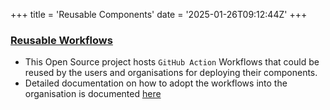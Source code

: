 +++
title = 'Reusable Components'
date = '2025-01-26T09:12:44Z'
+++

### [Reusable Workflows](./reusable-workflows)
  * This Open Source project hosts `GitHub Action` Workflows that could be reused by the users and organisations for deploying their components.
  * Detailed documentation on how to adopt the workflows into the organisation is documented [here](https://github.com/nkbinnovations/reusable-workflows?tab=readme-ov-file#reusable-workflows)
